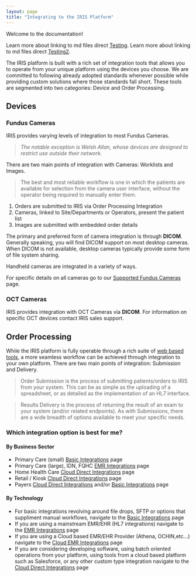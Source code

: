 ```yaml
---
layout: page
title: "Integrating to the IRIS Platform"
---
```


Welcome to the documentation! 

Learn more about linking to md files direct [Testing](./docs/test.md).
Learn more about linking to md files direct [Testing2](./docs/test2.md).

The IRIS platform is built with a rich set of integration tools that allows you to operate from your unique platform using the devices you choose.  We are committed to following already adopted standards whenever possible while providing custom solutions where those standards fall short. These tools are segmented into two categories: Device and Order Processing.

## Devices
### Fundus Cameras
IRIS provides varying levels of integration to most Fundus Cameras.
> *The notable exception is Welsh Allan, whose devices are designed to restrict use outside their network.*  

There are two main points of integration with Cameras: Worklists and Images.  
> The best and most reliable workflow is one in which the patients are available for selection from the camera user interface, without the operator being required to manually enter them.  
1. Orders are submitted to IRIS via Order Processing Integration
2. Cameras, linked to Site/Departments or Operators, present the patient list
3. Images are submitted with embedded order details

The primary and preferred form of camera integration is through **DICOM**.  Generally speaking, you will find DICOM support on most desktop cameras.  When DICOM is not available, desktop cameras typically provide some form of file system sharing.  

Handheld cameras are integrated in a variety of ways.

For specific details on all cameras go to our <u>Supported Fundus Cameras</u> page.

### OCT Cameras
IRIS provides integration with OCT Cameras via **DICOM**. For information on specific OCT devices contact IRIS sales support.

## Order Processing

While the IRIS platform is fully operable through a rich suite of <a href="https://portal.retinalscreenings.com">web based tools</a>, a more seamless workflow can be achieved through integration to your own platform. There are two main points of integration: Submission and Delivery.

> Order Submission is the process of submitting patients/orders to IRIS from your system.  This can be as simple as the uploading of a spreadsheet, or as detailed as the implementation of an HL7 interface.  

> Results Delivery is the process of returning the result of an exam to your system (and/or related endpoints).  As with Submissions, there are a wide breadth of options available to meet your specific needs.

### Which integration option is best for me?

#### By Business Sector 


- Primary Care (small) <a href="https://portal.retinalscreenings.com">Basic Integrations</a> page
- Primary Care (large), IDN, FQHC  <a href="https://portal.retinalscreenings.com">EMR Integrations</a> page
- Home Health Care <a href="https://portal.retinalscreenings.com">Cloud Direct Integrations</a> page
- Retail / Kiosk <a href="https://portal.retinalscreenings.com">Cloud Direct Integrations</a> page
- Payers  <a href="https://portal.retinalscreenings.com">Cloud Direct Integrations</a> and/or <a href="https://portal.retinalscreenings.com">Basic Integrations</a> page

#### By Technology 

- For basic integrations revolving around file drops, SFTP or options that suppliment manual workflows, navigate to the <a href="https://portal.retinalscreenings.com">Basic Integrations</a> page
- If you are using a mainstream EMR/EHR (HL7 integrations) navigate to the <a href="https://portal.retinalscreenings.com">EMR Integrations</a> page
- If you are using a Cloud based EMR/EHR Provider (Athena, OCHIN,etc...) navigate to the <a href="https://portal.retinalscreenings.com">Cloud EMR Integrations</a> page
- If you are considering developing software, using batch oriented operations from your platform, using tools from a cloud based platform such as Salesforce, or any other custom type integration navigate to the <a href="https://portal.retinalscreenings.com">Cloud Direct Integrations</a> page